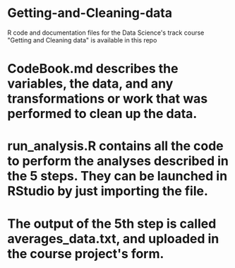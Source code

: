 # Getting-and-Cleaning-data
R code and documentation files for the Data Science's track course "Getting and Cleaning data" is available in this repo


# CodeBook.md describes the variables, the data, and any transformations or work that was performed to clean up the data.

# run_analysis.R contains all the code to perform the analyses described in the 5 steps. They can be launched in RStudio by just importing the file.

# The output of the 5th step is called averages_data.txt, and uploaded in the course project's form.
